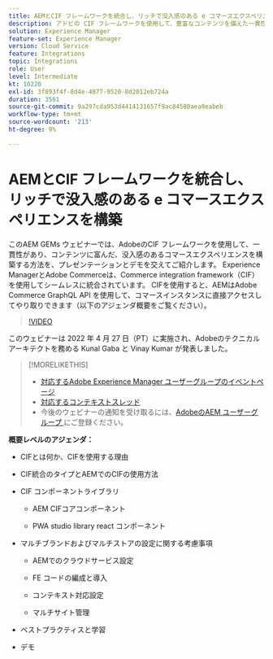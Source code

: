 ```yaml
---
title: AEMとCIF フレームワークを統合し、リッチで没入感のある e コマースエクスペリエンスを構築
description: アドビの CIF フレームワークを使用して、豊富なコンテンツを備えた一貫性のある没入型コマースエクスペリエンスを構築する方法を説明します。
solution: Experience Manager
feature-set: Experience Manager
version: Cloud Service
feature: Integrations
topic: Integrations
role: User
level: Intermediate
kt: 10220
exl-id: 3f893f4f-8d4e-4877-9520-8d2012eb724a
duration: 3561
source-git-commit: 9a297cda953d4414131657f9ac84580aea0eabeb
workflow-type: tm+mt
source-wordcount: '213'
ht-degree: 9%

---
```


# AEMとCIF フレームワークを統合し、リッチで没入感のある e コマースエクスペリエンスを構築

このAEM GEMs ウェビナーでは、AdobeのCIF フレームワークを使用して、一貫性があり、コンテンツに富んだ、没入感のあるコマースエクスペリエンスを構築する方法を、プレゼンテーションとデモを交えてご紹介します。 Experience ManagerとAdobe Commerceは、Commerce integration framework（CIF）を使用してシームレスに統合されています。 CIFを使用すると、AEMはAdobe Commerce GraphQL API を使用して、コマースインスタンスに直接アクセスしてやり取りできます（以下のアジェンダ概要をご覧ください）。

>[!VIDEO](https://video.tv.adobe.com/v/342565/?quality=12&learn=on)

このウェビナーは 2022 年 4 月 27 日（PT）に実施され、Adobeのテクニカルアーキテクトを務める Kunal Gaba と Vinay Kumar が発表しました。

>[!MORELIKETHIS]
>
>* [ 対応するAdobe Experience Manager ユーザーグループのイベントページ ](https://adobe.ly/3O0uXl5/)
>* [ 対応するコンテキストスレッド ](https://adobe.ly/3jorz5r)
>* 今後のウェビナーの通知を受け取るには、[AdobeのAEM ユーザーグループ ](https://aem-augs.adobe.com/) にご登録ください。

**概要レベルのアジェンダ：**

* CIFとは何か、CIFを使用する理由

* CIF統合のタイプとAEMでのCIFの使用方法

* CIF コンポーネントライブラリ

   * AEM CIFコアコンポーネント

   * PWA studio library react コンポーネント

* マルチブランドおよびマルチストアの設定に関する考慮事項

   * AEMでのクラウドサービス設定

   * FE コードの編成と導入

   * コンテキスト対応設定

   * マルチサイト管理

* ベストプラクティスと学習

* デモ

